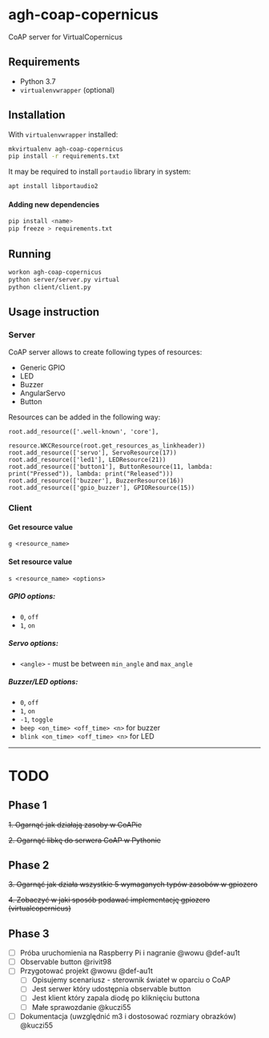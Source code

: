 # agh-coap-copernicus

CoAP server for VirtualCopernicus

## Requirements

- Python 3.7
- `virtualenvwrapper` (optional)

## Installation

With `virtualenvwrapper` installed:

```bash
mkvirtualenv agh-coap-copernicus
pip install -r requirements.txt
```

It may be required to install `portaudio` library in system:
```bash
apt install libportaudio2
```

#### Adding new dependencies

```bash
pip install <name>
pip freeze > requirements.txt
```

## Running

```bash
workon agh-coap-copernicus
python server/server.py virtual
python client/client.py
```

## Usage instruction

### Server

CoAP server allows to create following types of resources:

- Generic GPIO
- LED
- Buzzer
- AngularServo
- Button

Resources can be added in the following way:
```
root.add_resource(['.well-known', 'core'],
                  resource.WKCResource(root.get_resources_as_linkheader))
root.add_resource(['servo'], ServoResource(17))
root.add_resource(['led1'], LEDResource(21))
root.add_resource(['button1'], ButtonResource(11, lambda: print("Pressed")), lambda: print("Released")))
root.add_resource(['buzzer'], BuzzerResource(16))
root.add_resource(['gpio_buzzer'], GPIOResource(15))
```

### Client

#### Get resource value
```
g <resource_name>
```

#### Set resource value
```
s <resource_name> <options>
```
##### GPIO options:

- `0`, `off`
- `1`, `on`

##### Servo options:

- `<angle>` - must be between `min_angle` and `max_angle`

##### Buzzer/LED options:

- `0`, `off`
- `1`, `on`
- `-1`, `toggle`
- `beep <on_time> <off_time> <n>` for buzzer
- `blink <on_time> <off_time> <n>` for LED


---


# TODO

## Phase 1
~~1. Ogarnąć jak działają zasoby w CoAPie~~

~~2. Ogarnąć libkę do serwera CoAP w Pythonie~~

## Phase 2
~~3. Ogarnąć jak działa wszystkie 5 wymaganych typów zasobów w gpiozero~~

~~4. Zobaczyć w jaki sposób podawać implementację gpiozero (virtualcopernicus)~~

## Phase 3

- [ ] Próba uruchomienia na Raspberry Pi i nagranie @wowu @def-au1t
- [ ] Observable button @rivit98
- [ ] Przygotować projekt @wowu @def-au1t
   - [ ] Opisujemy scenariusz - sterownik świateł w oparciu o CoAP
   - [ ] Jest serwer który udostępnia observable button
   - [ ] Jest klient który zapala diodę po kliknięciu buttona
   - [ ] Małe sprawozdanie @kuczi55
- [ ] Dokumentacja (uwzględnić m3 i dostosować rozmiary obrazków) @kuczi55
